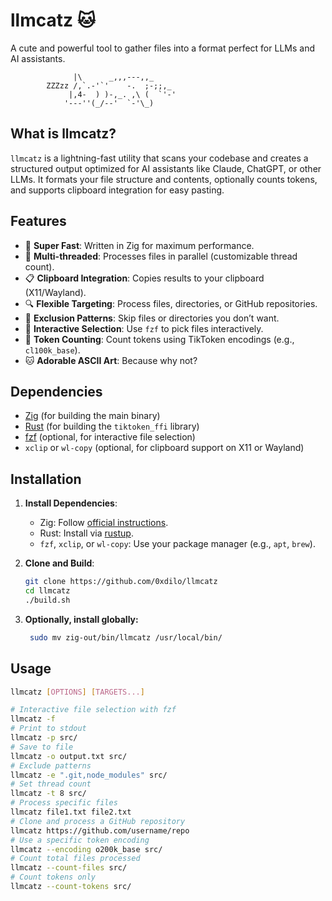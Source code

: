 # llmcatz 🐱
A cute and powerful tool to gather files into a format perfect for LLMs and AI assistants.

                  |\      _,,,---,,_
            ZZZzz /,`.-'`'    -.  ;-;;,_
                 |,4-  ) )-,_. ,\ (  `'-'
                '---''(_/--'  `-'\_) 

## What is llmcatz?
`llmcatz` is a lightning-fast utility that scans your codebase and creates a structured output optimized for AI assistants like Claude, ChatGPT, or other LLMs. It formats your file structure and contents, optionally counts tokens, and supports clipboard integration for easy pasting.

## Features
- 🚀 **Super Fast**: Written in Zig for maximum performance.
- 🧵 **Multi-threaded**: Processes files in parallel (customizable thread count).
- 📋 **Clipboard Integration**: Copies results to your clipboard (X11/Wayland).
- 🔍 **Flexible Targeting**: Process files, directories, or GitHub repositories.
- 🙈 **Exclusion Patterns**: Skip files or directories you don’t want.
- 🔎 **Interactive Selection**: Use `fzf` to pick files interactively.
- 🧮 **Token Counting**: Count tokens using TikToken encodings (e.g., `cl100k_base`).
- 🐱 **Adorable ASCII Art**: Because why not?

## Dependencies
- [Zig](https://ziglang.org/) (for building the main binary)
- [Rust](https://www.rust-lang.org/) (for building the `tiktoken_ffi` library)
- [fzf](https://github.com/junegunn/fzf) (optional, for interactive file selection)
- `xclip` or `wl-copy` (optional, for clipboard support on X11 or Wayland)

## Installation
1. **Install Dependencies**:
   - Zig: Follow [official instructions](https://ziglang.org/download/).
   - Rust: Install via [rustup](https://rustup.rs/).
   - `fzf`, `xclip`, or `wl-copy`: Use your package manager (e.g., `apt`, `brew`).

2. **Clone and Build**:
   ```bash
   git clone https://github.com/0xdilo/llmcatz
   cd llmcatz
   ./build.sh

3. **Optionally, install globally:**
   ```bash
    sudo mv zig-out/bin/llmcatz /usr/local/bin/

## Usage
```bash
llmcatz [OPTIONS] [TARGETS...]

# Interactive file selection with fzf
llmcatz -f
# Print to stdout
llmcatz -p src/
# Save to file
llmcatz -o output.txt src/
# Exclude patterns
llmcatz -e ".git,node_modules" src/
# Set thread count
llmcatz -t 8 src/
# Process specific files
llmcatz file1.txt file2.txt
# Clone and process a GitHub repository
llmcatz https://github.com/username/repo
# Use a specific token encoding
llmcatz --encoding o200k_base src/
# Count total files processed
llmcatz --count-files src/
# Count tokens only
llmcatz --count-tokens src/

